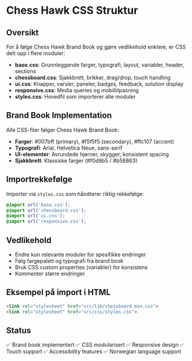 # Chess Hawk CSS Struktur

## Oversikt
For å følge Chess Hawk Brand Book og gjøre vedlikehold enklere, er CSS delt opp i flere moduler:

- **base.css**: Grunnleggende farger, typografi, layout, variabler, header, sections
- **chessboard.css**: Sjakkbrett, brikker, drag/drop, touch handling
- **ui.css**: Knapper, varsler, paneler, badges, feedback, solution display
- **responsive.css**: Media queries og mobiltilpasning
- **styles.css**: Hovedfil som importerer alle moduler

## Brand Book Implementation
Alle CSS-filer følger Chess Hawk Brand Book:
- **Farger**: #007bff (primary), #f5f5f5 (secondary), #ffc107 (accent)
- **Typografi**: Arial, Helvetica Neue, sans-serif
- **UI-elementer**: Avrundede hjørner, skygger, konsistent spacing
- **Sjakkbrett**: Klassiske farger (#f0d9b5 / #b58863)

## Importrekkefølge
Importer via `styles.css` som håndterer riktig rekkefølge:
```css
@import url('base.css');
@import url('chessboard.css');  
@import url('ui.css');
@import url('responsive.css');
```

## Vedlikehold
- Endre kun relevante moduler for spesifikke endringer
- Følg fargepalett og typografi fra brand book
- Bruk CSS custom properties (variabler) for konsistens
- Kommenter større endringer

## Eksempel på import i HTML
```html
<link rel="stylesheet" href="src/lib/chessboard.min.css">
<link rel="stylesheet" href="src/css/styles.css">
```

## Status
✅ Brand book implementert
✅ CSS modularisert 
✅ Responsive design
✅ Touch support
✅ Accessibility features
✅ Norwegian language support
